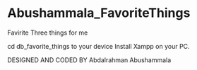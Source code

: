 # Abushammala_FavoriteThings

Favirite Three things for me


cd db_favorite_things to your device
Install Xampp on your PC.


DESIGNED AND CODED BY Abdalrahman Abushammala
